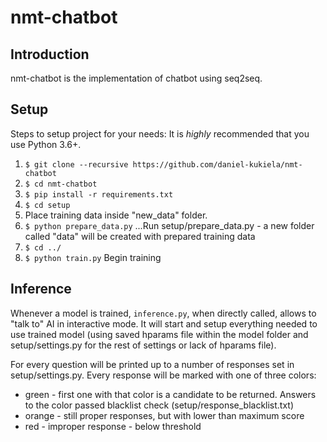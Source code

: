 nmt-chatbot
===================

Introduction
-------------

nmt-chatbot is the implementation of chatbot using seq2seq. 


Setup
-------------

Steps to setup project for your needs:
It is *highly* recommended that you use Python 3.6+. 

 1. ```$ git clone --recursive https://github.com/daniel-kukiela/nmt-chatbot```  
 2. ```$ cd nmt-chatbot```
 3. ```$ pip install -r requirements.txt``` 
 4. ```$ cd setup```
 5. Place training data inside "new_data" folder.
 6. ```$ python prepare_data.py``` ...Run setup/prepare_data.py - a new folder called "data" will be created with prepared training data
 7. ```$ cd ../```
 8. ```$ python train.py``` Begin training


Inference
-------------

Whenever a model is trained, `inference.py`, when directly called, allows to "talk to" AI in interactive mode. It will start and setup everything needed to use trained model (using saved hparams file within the model folder and setup/settings.py for the rest of settings or lack of hparams file).

For every question will be printed up to a number of responses set in setup/settings.py. Every response will be marked with one of three colors:

 - green - first one with that color is a candidate to be returned. Answers to the color passed blacklist check (setup/response_blacklist.txt)
 - orange - still proper responses, but with lower than maximum score
 - red - improper response - below threshold
